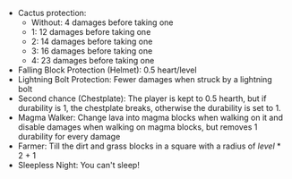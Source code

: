 - Cactus protection:
    * Without: 4 damages before taking one
    * 1: 12 damages before taking one
    * 2: 14 damages before taking one
    * 3: 16 damages before taking one
    * 4: 23 damages before taking one
- Falling Block Protection (Helmet): 0.5 heart/level
- Lightning Bolt Protection: Fewer damages  when struck by a lightning bolt
- Second chance (Chestplate): The player is kept to 0.5 hearth, but if durability is 1, the chestplate breaks, otherwise the durability is set to 1.
- Magma Walker: Change lava into magma blocks when walking on it and disable damages when walking on magma blocks, but removes 1 durability for every damage
- Farmer: Till the dirt and grass blocks in a square with a radius of *level* * 2 + 1
- Sleepless Night: You can't sleep!